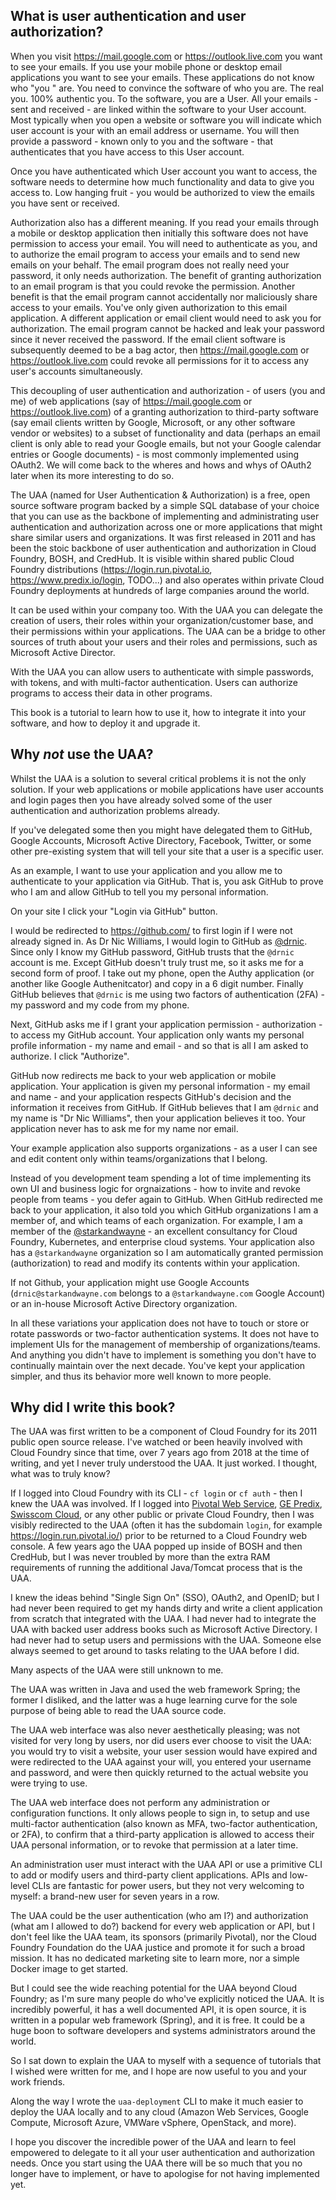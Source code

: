 ## What is user authentication and user authorization?

When you visit https://mail.google.com or https://outlook.live.com you want to see your emails. If you use your mobile phone or desktop email applications you want to see your emails. These applications do not know who "you " are. You need to convince the software of who you are. The real you. 100% authentic you. To the software, you are a User. All your emails - sent and received - are linked within the software to your User account. Most typically when you open a website or software you will indicate which user account is your with an email address or username. You will then provide a password - known only to you and the software - that authenticates that you have access to this User account.

Once you have authenticated which User account you want to access, the software needs to determine how much functionality and data to give you access to. Low hanging fruit - you would be authorized to view the emails you have sent or received.

Authorization also has a different meaning. If you read your emails through a mobile or desktop application then initially this software does not have permission to access your email. You will need to authenticate as you, and to authorize the email program to access your emails and to send new emails on your behalf. The email program does not really need your password, it only needs authorization. The benefit of granting authorization to an email program is that you could revoke the permission. Another benefit is that the email program cannot accidentally nor maliciously share access to your emails. You've only given authorization to this email application. A different application or email client would need to ask you for authorization. The email program cannot be hacked and leak your password since it never received the password. If the email client software is subsequently deemed to be a bag actor, then https://mail.google.com or https://outlook.live.com could revoke all permissions for it to access any user's accounts simultaneously.

This decoupling of user authentication and authorization - of users (you and me) of web applications (say of https://mail.google.com or https://outlook.live.com) of a granting authorization to third-party software (say email clients written by Google, Microsoft, or any other software vendor or websites) to a subset of functionality and data (perhaps an email client is only able to read your Google emails, but not your Google calendar entries or Google documents) - is most commonly implemented using OAuth2. We will come back to the wheres and hows and whys of OAuth2 later when its more interesting to do so.

The UAA (named for User Authentication & Authorization) is a free, open source software program backed by a simple SQL database of your choice that you can use as the backbone of implementing and administrating user authentication and authorization across one or more applications that might share similar users and organizations. It was first released in 2011 and has been the stoic backbone of user authentication and authorization in Cloud Foundry, BOSH, and CredHub. It is visible within shared public Cloud Foundry distributions (https://login.run.pivotal.io, https://www.predix.io/login, TODO...) and also operates within private Cloud Foundry deployments at hundreds of large companies around the world.

It can be used within your company too. With the UAA you can delegate the creation of users, their roles within your organization/customer base, and their permissions within your applications. The UAA can be a bridge to other sources of truth about your users and their roles and permissions, such as Microsoft Active Director.

With the UAA you can allow users to authenticate with simple passwords, with tokens, and with multi-factor authentication. Users can authorize programs to access their data in other programs.

This book is a tutorial to learn how to use it, how to integrate it into your software, and how to deploy it and upgrade it.

## Why *not* use the UAA?

Whilst the UAA is a solution to several critical problems it is not the only solution. If your web applications or mobile applications have user accounts and login pages then you have already solved some of the user authentication and authorization problems already.

If you've delegated some then you might have delegated them to GitHub, Google Accounts, Microsoft Active Directory, Facebook, Twitter, or some other pre-existing system that will tell your site that a user is a specific user.

As an example, I want to use your application and you allow me to authenticate to your application via GitHub. That is, you ask GitHub to prove who I am and allow GitHub to tell you my personal information.

On your site I click your "Login via GitHub" button.

I would be redirected to https://github.com/ to first login if I were not already signed in. As Dr Nic Williams, I would login to GitHub as [@drnic](https://github.com/drnic). Since only I know my GitHub password, GitHub trusts that the `@drnic` account is me. Except GitHub doesn't truly trust me, so it asks me for a second form of proof. I take out my phone, open the Authy application (or another like Google Authenitcator) and copy in a 6 digit number. Finally GitHub believes that `@drnic` is me using two factors of authentication (2FA) - my password and my code from my phone.

Next, GitHub asks me if I grant your application permission - authorization - to access my GitHub account. Your application only wants my personal profile information - my name and email - and so that is all I am asked to authorize. I click "Authorize".

GitHub now redirects me back to your web application or mobile application. Your application is given my personal information - my email and name - and your application respects GitHub's decision and the information it receives from GitHub. If GitHub believes that I am `@drnic` and my name is "Dr Nic Williams", then your application believes it too. Your application never has to ask me for my name nor email.

Your example application also supports organizations - as a user I can see and edit content only within teams/organizations that I belong.

Instead of you development team spending a lot of time implementing its own UI and business logic for orgnaizations - how to invite and revoke people from teams - you defer again to GitHub. When GitHub redirected me back to your application, it also told you which GitHub organizations I am a member of, and which teams of each organization. For example, I am a member of the [@starkandwayne](https://github.com/starkandwayne) - an excellent consultancy for Cloud Foundry, Kubernetes, and enterprise cloud systems. Your application also has a `@starkandwayne` organization so I am automatically granted permission (authorization) to read and modify its contents within your application.

If not Github, your application might use Google Accounts (`drnic@starkandwayne.com` belongs to a `@starkandwayne.com` Google Account) or an in-house Microsoft Active Directory organization.

In all these variations your application does not have to touch or store or rotate passwords or two-factor authentication systems. It does not have to implement UIs for the management of membership of organizations/teams. And anything you didn't have to implement is something you don't have to continually maintain over the next decade. You've kept your application simpler, and thus its behavior more well known to more people.

## Why did I write this book?

The UAA was first written to be a component of Cloud Foundry for its 2011 public open source release. I've watched or been heavily involved with Cloud Foundry since that time, over 7 years ago from 2018 at the time of writing, and yet I never truly understood the UAA. It just worked. I thought, what was to truly know?

If I logged into Cloud Foundry with its CLI - `cf login` or `cf auth` - then I knew the UAA was involved. If I logged into [Pivotal Web Service](https://run.pivotal.io), [GE Predix](https://http://predix.io/), [Swisscom Cloud](http://cloud.swisscom.com/), or any other public or private Cloud Foundry, then I was visibly redirected to the UAA (often it has the subdomain `login`, for example https://login.run.pivotal.io/) prior to be returned to a Cloud Foundry web console. A few years ago the UAA popped up inside of BOSH and then CredHub, but I was never troubled by more than the extra RAM requirements of running the additional Java/Tomcat process that is the UAA.

I knew the ideas behind "Single Sign On" (SSO), OAuth2, and OpenID; but I had never been required to get my hands dirty and write a client application from scratch that integrated with the UAA. I had never had to integrate the UAA with backed user address books such as Microsoft Active Directory. I had never had to setup users and permissions with the UAA. Someone else always seemed to get around to tasks relating to the UAA before I did.

Many aspects of the UAA were still unknown to me.

The UAA was written in Java and used the web framework Spring; the former I disliked, and the latter was a huge learning curve for the sole purpose of being able to read the UAA source code.

The UAA web interface was also never aesthetically pleasing; was not visited for very long by users, nor did users ever choose to visit the UAA: you would try to visit a website, your user session would have expired and were redirected to the UAA against your will, you entered your username and password, and were then quickly returned to the actual website you were trying to use.

The UAA web interface does not perform any administration or configuration functions. It only allows people to sign in, to setup and use multi-factor authentication (also known as MFA, two-factor authentication, or 2FA), to confirm that a third-party application is allowed to access their UAA personal information, or to revoke that permission at a later time.

An administration user must interact with the UAA API or use a primitive CLI to add or modify users and third-party client applications. APIs and low-level CLIs are fantastic for power users, but they not very welcoming to myself: a brand-new user for seven years in a row.

The UAA could be the user authentication (who am I?) and authorization (what am I allowed to do?) backend for every web application or API, but I don't feel like the UAA team, its sponsors (primarily Pivotal), nor the Cloud Foundry Foundation do the UAA justice and promote it for such a broad mission. It has no dedicated marketing site to learn more, nor a simple Docker image to get started.

But I could see the wide reaching potential for the UAA beyond Cloud Foundry; as I'm sure many people do who've explicitly noticed the UAA. It is incredibly powerful, it has a well documented API, it is open source, it is written in a popular web framework (Spring), and it is free. It could be a huge boon to software developers and systems administrators around the world.

So I sat down to explain the UAA to myself with a sequence of tutorials that I wished were written for me, and I hope are now useful to you and your work friends.

Along the way I wrote the `uaa-deployment` CLI to make it much easier to deploy the UAA locally and to any cloud (Amazon Web Services, Google Compute, Microsoft Azure, VMWare vSphere, OpenStack, and more).

I hope you discover the incredible power of the UAA and learn to feel empowered to delegate to it all your user authentication and authorization needs. Once you start using the UAA there will be so much that you no longer have to implement, or have to apologise for not having implemented yet.